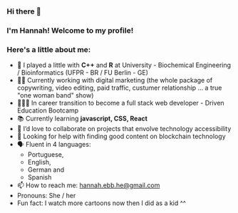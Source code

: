 ### Hi there 👋

### I'm Hannah! Welcome to my profile! 
### Here's a little about me:

- 🔭 I played a little with **C++** and **R** at University - Biochemical Engineering / Bioinformatics (UFPR - BR / FU Berlin - GE)
- 💪🏽 Currently working with digital marketing (the whole package of copywriting, video editing, paid traffic, custumer relationship  ... a true "one woman band" show)
- 👩🏻‍💻 In career transition to become a full stack web developer - Driven Education Bootcamp 
- 📚 Currently learning **javascript, CSS, React**
- 👯 I’d love to collaborate on projects that envolve technology accessibility 
- 🤔 Looking for help with finding good content on blockchain technology
- 🗣️ Fluent in 4 languages: 
  - Portuguese, 
  - English, 
  - German and 
  - Spanish
- 📫 How to reach me: hannah.ebb.he@gmail.com
- Pronouns: She / her
- Fun fact: I watch more cartoons now then I did as a kid ^^

